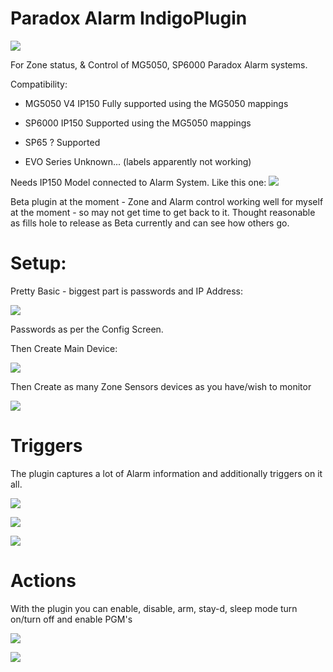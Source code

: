 # Paradox Alarm IndigoPlugin

![](https://github.com/Ghawken/SpectrumIndigo/blob/master/ParadoxAlarm.indigoPlugin/Contents/Resources/icon.png?raw=true)

For Zone status, & Control of MG5050, SP6000 Paradox Alarm systems.

Compatibility:

- MG5050 V4	IP150	Fully supported using the MG5050 mappings

- SP6000	IP150	Supported using the MG5050 mappings

- SP65	?	Supported

- EVO Series Unknown... (labels apparently not working)


Needs IP150 Model connected to Alarm System.  Like this one:
![](https://github.com/Ghawken/SpectrumIndigo/blob/master/ParadoxAlarm.indigoPlugin/Contents/Resources/PDX-IP150.jpg?raw=true)


Beta plugin at the moment - Zone and Alarm control working well for myself at the moment - so may not get time to get back to it.
Thought reasonable as fills hole to release as Beta currently and can see how others go.




# Setup:

Pretty Basic - biggest part is passwords and IP Address:

![](https://github.com/Ghawken/SpectrumIndigo/blob/master/ParadoxAlarm.indigoPlugin/Contents/Resources/PluginConfig.png?raw=true)

Passwords as per the Config Screen.

Then Create Main Device:

![](https://github.com/Ghawken/SpectrumIndigo/blob/master/ParadoxAlarm.indigoPlugin/Contents/Resources/AllDevices.png?raw=true)

Then Create as many Zone Sensors devices as you have/wish to monitor

![](https://github.com/Ghawken/SpectrumIndigo/blob/master/ParadoxAlarm.indigoPlugin/Contents/Resources/AlarmSensors.png?raw=true)


# Triggers

The plugin captures a lot of Alarm information and additionally triggers on it all.

![](https://github.com/Ghawken/SpectrumIndigo/blob/master/ParadoxAlarm.indigoPlugin/Contents/Resources/EventBellStatus.png?raw=true)

![](https://github.com/Ghawken/SpectrumIndigo/blob/master/ParadoxAlarm.indigoPlugin/Contents/Resources/EventPartitionStatus.png?raw=true)

![](https://github.com/Ghawken/SpectrumIndigo/blob/master/ParadoxAlarm.indigoPlugin/Contents/Resources/EventTroubleDetected.png?raw=true)


# Actions

With the plugin you can enable, disable, arm, stay-d, sleep mode turn on/turn off and enable PGM's

![](https://github.com/Ghawken/SpectrumIndigo/blob/master/ParadoxAlarm.indigoPlugin/Contents/Resources/ActionSleep.png?raw=true)

![](https://github.com/Ghawken/SpectrumIndigo/blob/master/ParadoxAlarm.indigoPlugin/Contents/Resources/ActionPGM.png?raw=true)




